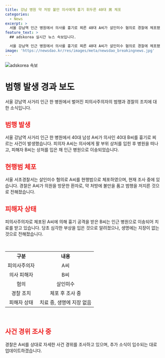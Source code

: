```yaml
---
title: 강남 병원 약 처방 불만 의사에게 흉기 휘두른 40대 男 체포
categories:
  - News
excerpt: >
  서울 강남역 인근 병원에서 의사를 흉기로 찌른 40대 A씨가 살인미수 혐의로 경찰에 체포됐다. 흉기를 휘둘러 다친 B씨는 병원으로 옮겨져 치료를 받고 있으며, 경찰은 A씨를 상대로 사건 경위를 조사 중이다. A씨는 약 처방에 불만을 품고 범행을 저지른 것으로 알려졌다. (150자)
feature_text: >
  ## adskorea 실시간 뉴스 속보입니다.

  서울 강남역 인근 병원에서 의사를 흉기로 찌른 40대 A씨가 살인미수 혐의로 경찰에 체포됐다. 흉기를 휘둘러 다친 B씨는 병원으로 옮겨져 치료를 받고 있으며, 경찰은 A씨를 상대로 사건 경위를 조사 중이다. A씨는 약 처방에 불만을 품고 범행을 저지른 것으로 알려졌다. (150자)
image: 'https://newsdao.kr/res/images/meta/newsdao_breakingnews.jpg'
---
```


<p><img src="https://newsdao.kr/res/images/meta/newsdao_breakingnews.jpg" alt="adskorea 속보" /></p>

<h1>범행 발생 경과 보도</h1>

<p data-ke-size="size16">서울 강남역 사거리 인근 한 병원에서 벌어진 피의사주의자의 범행과 경찰의 조치에 대한 소식입니다.</p>

<h2><span style="color: #ee2323;">범행 발생</span></h2>

<p data-ke-size="size16">서울 강남역 사거리 인근 한 병원에서 40대 남성 A씨가 의사인 40대 B씨를 흉기로 찌르는 사건이 발생했습니다. 피의자 A씨는 의사에게 팔 부위 상처를 입힌 후 병원을 떠나고, 피해자 B씨는 상처를 입은 채 인근 병원으로 이송되었습니다.</p>

<h2><span style="color: #ee2323;">현행범 체포</span></h2>

<p data-ke-size="size16">서울 서초경찰서는 살인미수 혐의로 A씨를 현행범으로 체포하였으며, 현재 조사 중에 있습니다. 경찰은 A씨가 의원을 방문한 환자로, 약 처방에 불만을 품고 범행을 저지른 것으로 전해졌습니다.</p>

<h2><span style="color: #ee2323;">피해자 상태</span></h2>

<p data-ke-size="size16">피의사주의자로 체포된 A씨에 의해 흉기 공격을 받은 B씨는 인근 병원으로 이송되어 치료를 받고 있습니다. 당초 심각한 부상을 입은 것으로 알려졌으나, 생명에는 지장이 없는 것으로 전해졌습니다.</p>

<p data-ke-size="size16">&nbsp;</p>

<table>
  <tbody>
    <tr>
      <td style="text-align: center; height: 17px;"><b>구분</b></td>
      <td style="text-align: center; height: 17px;"><b>내용</b></td>
    </tr>
    <tr>
      <td style="text-align: center; height: 17px;">피의사주의자</td>
      <td style="text-align: center; height: 17px;">A씨</td>
    </tr>
    <tr>
      <td style="text-align: center; height: 17px;">의사 피해자</td>
      <td style="text-align: center; height: 17px;">B씨</td>
    </tr>
    <tr>
      <td style="text-align: center; height: 17px;">혐의</td>
      <td style="text-align: center; height: 17px;">살인미수</td>
    </tr>
    <tr>
      <td style="text-align: center; height: 17px;">경찰 조치</td>
      <td style="text-align: center; height: 17px;">체포 후 조사 중</td>
    </tr>
    <tr>
      <td style="text-align: center; height: 17px;">피해자 상태</td>
      <td style="text-align: center; height: 17px;">치료 중, 생명에 지장 없음</td>
    </tr>
  </tbody>
</table>

<p data-ke-size="size16">&nbsp;</p>

<h2><span style="color: #ee2323;">사건 경위 조사 중</span></h2>

<p data-ke-size="size16">경찰은 A씨를 상대로 자세한 사건 경위를 조사하고 있으며, 추가 소식이 입수되는 대로 업데이트하겠습니다.</p>

